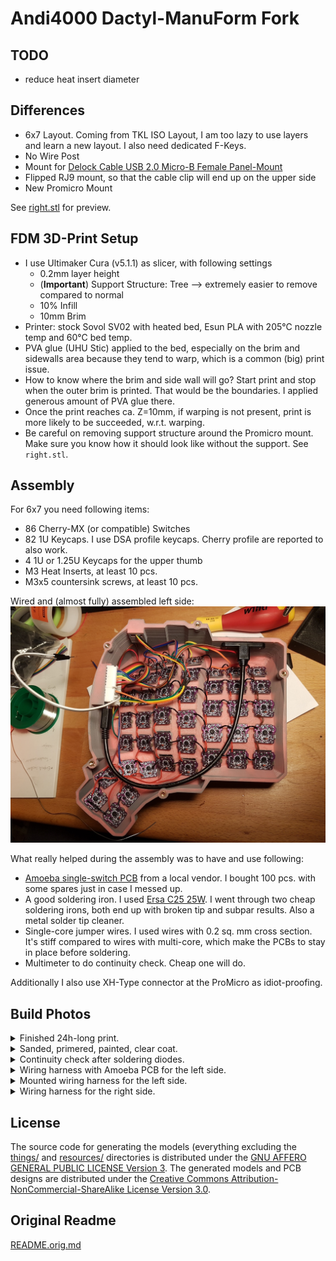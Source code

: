# Andi4000 Dactyl-ManuForm Fork

## TODO
- reduce heat insert diameter

## Differences
- 6x7 Layout. Coming from TKL ISO Layout, I am too lazy to use layers and learn
  a new layout. I also need dedicated F-Keys.
- No Wire Post
- Mount for [Delock Cable USB 2.0 Micro-B Female Panel-Mount](https://www.delock.com/produkt/85245/merkmale.html)
- Flipped RJ9 mount, so that the cable clip will end up on the upper side
- New Promicro Mount

See [right.stl](things/right.stl) for preview.

## FDM 3D-Print Setup
- I use Ultimaker Cura (v5.1.1) as slicer, with following settings
    - 0.2mm layer height
    - (**Important**) Support Structure: Tree --> extremely easier to remove
      compared to normal
    - 10% Infill
    - 10mm Brim
- Printer: stock Sovol SV02 with heated bed, Esun PLA with 205°C nozzle temp 
  and 60°C bed temp.
- PVA glue (UHU Stic) applied to the bed, especially on the brim and sidewalls
  area because they tend to warp, which is a common (big) print issue.
- How to know where the brim and side wall will go? Start print and stop when
  the outer brim is printed. That would be the boundaries. I applied generous
  amount of PVA glue there.
- Once the print reaches ca. Z=10mm, if warping is not present, print is more
  likely to be succeeded, w.r.t. warping.
- Be careful on removing support structure around the Promicro mount. Make sure
  you know how it should look like without the support. See `right.stl`.


## Assembly
For 6x7 you need following items:
- 86 Cherry-MX (or compatible) Switches
- 82 1U Keycaps. I use DSA profile keycaps. Cherry profile are reported to also
  work.
- 4 1U or 1.25U Keycaps for the upper thumb
- M3 Heat Inserts, at least 10 pcs.
- M3x5 countersink screws, at least 10 pcs.

Wired and (almost fully) assembled left side:
![wired left side](resources/dactyl-manuform-6x7-07.jpg)

What really helped during the assembly was to have and use following:
- [Amoeba single-switch PCB](https://deskthority.net/viewtopic.php?t=11420) from
  a local vendor. I bought 100 pcs. with some spares just in case I messed up.
- A good soldering iron. I used [Ersa C25 25W](https://www.ersa-shop.com/ersa-l%C3%B6tkolben-multitip-230v-p-2787.html).
  I went through two cheap soldering irons, both end up with broken tip and
  subpar results. Also a metal solder tip cleaner.
- Single-core jumper wires. I used wires with 0.2 sq. mm cross section. It's
  stiff compared to wires with multi-core, which make the PCBs to stay in place
  before soldering.
- Multimeter to do continuity check. Cheap one will do.

Additionally I also use XH-Type connector at the ProMicro as idiot-proofing.

## Build Photos
<details>
<summary>Finished 24h-long print.</summary>
"Tree" support structure really makes removing supports easier.

![fresh out of the oven](resources/dactyl-manuform-6x7-02.jpg)
</details>

<details>
<summary>Sanded, primered, painted, clear coat.</summary>
![sanded and painted](resources/dactyl-manuform-6x7-01.jpg)
</details>

<details>
<summary>Continuity check after soldering diodes.</summary>
Easier if you do this in batch of e.g. 10 PCBs

![continuity check](resources/dactyl-manuform-6x7-03.jpg)
</details>

<details>
<summary>Wiring harness with Amoeba PCB for the left side.</summary>
With XH-Connectors for the rows and columns

![wiring left with XH connector](resources/dactyl-manuform-6x7-04.jpg)

![wiring left](resources/dactyl-manuform-6x7-08.jpg)
</details>

<details>
<summary>Mounted wiring harness for the left side.</summary>
Soldering the top left (the deepest point) was really difficult.
I found it to be easier to first remove the switch, put PCB on position,
then carefully insert the switch back.

![wiring mounted](resources/dactyl-manuform-6x7-05.jpg)
</details>

<details>
<summary>Wiring harness for the right side.</summary>
It was a very sunny day
![wiring right](resources/dactyl-manuform-6x7-09.jpg)
</details>


## License

The source code for generating the models (everything excluding the [things/](things/) and [resources/](resources/) directories is distributed under the [GNU AFFERO GENERAL PUBLIC LICENSE Version 3](LICENSE).  The generated models and PCB designs are distributed under the [Creative Commons Attribution-NonCommercial-ShareAlike License Version 3.0](LICENSE-models).


## Original Readme
[README.orig.md](README.orig.md)

